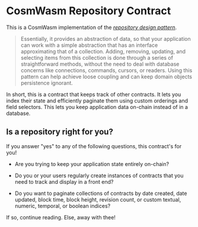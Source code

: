 # CosmWasm Repository Contract

This is a CosmWasm implementation of the [_repository design pattern_](https://deviq.com/design-patterns/repository-pattern).

> Essentially, it provides an abstraction of data, so that your application can work with a simple abstraction that has an interface approximating that of a collection. Adding, removing, updating, and selecting items from this collection is done through a series of straightforward methods, without the need to deal with database concerns like connections, commands, cursors, or readers. Using this pattern can help achieve loose coupling and can keep domain objects persistence ignorant.

In short, this is a contract that keeps track of other contracts. It lets you index their state and efficiently paginate them using custom orderings and field selectors. This lets you keep application data on-chain instead of in a database.

## Is a repository right for you?

If you answer "yes" to any of the following questions, this contract's for you!

- Are you trying to keep your application state entirely on-chain?

- Do you or your users regularly create instances of contracts that you need to track and display in a front end?

- Do you want to paginate collections of contracts by date created, date updated, block time, block height, revision count, or custom textual, numeric, temporal, or boolean indices?

If so, continue reading. Else, away with thee!

<!--
If your app is entirely on-chain and you are not using a database to store and contract addresses or state, this contract is for you. It lets you request and paginate collections of other contracts instantiated through it. It gives you efficient indexing, ordering, and pagination and a simple client to use from within other smart contracts.

## Example Use Case

Imagine an app in which each user is given their own Account contract. This app could instantiate each Account through a Repository. Now we can query the Repository for all Accounts, say 10 at a time, that are active and have been updated in the last 24 hours. This greatly simplifies the task of building a page in the app that displays an scrolling grid of most recently active users.

## Features

1. Pagination over indexed collection of contracts.
1. Batch execution of contracts matched by queries.
1. Batch deletion of contracts matched by queries.
1. String, numeric, boolean, and timestamp indexes on custom fields.
1. Built-in indexes for the following:
   - Creation Timestamp
   - Update Timestamp
   - Revision number
   - Address
   - Code ID

## Adding Contracts to a Repository

Contracts that are instantiated by a repo's `create` function are automatically added to the collection and indexed. Indexed fields must be explicitly specified. Here's an example of instantiating a simple integer "counter" smart contract through a repo:

```typescript
const initialCounterValue = 0;
const instantiate_msg = { count: initialCounterValue };

await client.execute(
    senderAddress,
    repoAddress,
    {
        create: {
            code_id,
            instantiate_msg,
            // add initial value to an index on the `count` field
            // of the instantiated contract. each custom index is
            // identified by an string name:
            indices: [{
                numeric: {
                    slot: 0,
                    value: initialCounterValue
                }
            }]
        }
    })
);
```

## Paginatated Queries

One there are a few contracts in a repo, you can query them and paginate the results via the `select` function. The results of a select consist of at least each contract address matched by the query but can also include metadata about each contract as well as state returned from each contract itself. To caching purposes, it is possible to prune the returned results to include only contracts that have been modified since a given block time or revision number.

Continuing with the example above, suppose you'd like to fetch the first 20 Counter contracts that have been updated at least once, returning their stored counters (i.e. their `count` state), ordered from greatest to least count. We could do:

```typescript

const result = await client.queryContractSmart(repoAddress, {
  select: {
    index: { numeric: { slot: 0 } } },
    fields: ["count"],
    since: { rev: 1 }
    desc: true,
    limit: 20,
  },
});
``` -->
